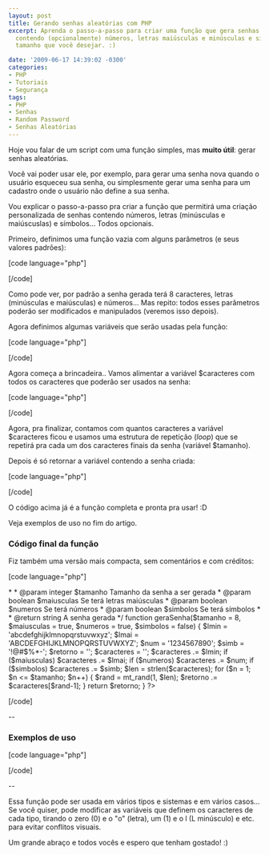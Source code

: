 ```yaml
---
layout: post
title: Gerando senhas aleatórias com PHP
excerpt: Aprenda o passo-a-passo para criar uma função que gera senhas aleatórias
  contendo (opcionalmente) números, letras maiúsculas e minúsculas e simbolos... Do
  tamanho que você desejar. :)

date: '2009-06-17 14:39:02 -0300'
categories:
- PHP
- Tutoriais
- Segurança
tags:
- PHP
- Senhas
- Random Password
- Senhas Aleatórias
---
```

Hoje vou falar de um script com uma função simples, mas <strong>muito útil</strong>: gerar senhas aleatórias.

Você vai poder usar ele, por exemplo, para gerar uma senha nova quando o usuário esqueceu sua senha, ou simplesmente gerar uma senha para um cadastro onde o usuário não define a sua senha.

Vou explicar o passo-a-passo pra criar a função que permitirá uma criação personalizada de senhas contendo números, letras (minúsculas e maiúscuslas) e símbolos... Todos opcionais.

Primeiro, definimos uma função vazia com alguns parâmetros (e seus valores padrões):


[code language="php"]
<?php

function geraSenha($tamanho = 8, $maiusculas = true, $numeros = true, $simbolos = false)
{

}

?>
[/code]

Como pode ver, por padrão a senha gerada terá 8 caracteres, letras (minúsculas e maiúsculas) e números... Mas repito: todos esses parâmetros poderão ser modificados e manipulados (veremos isso depois).

Agora definimos algumas variáveis que serão usadas pela função:


[code language="php"]
<?php

function geraSenha($tamanho = 8, $maiusculas = true, $numeros = true, $simbolos = false)
{
// Caracteres de cada tipo
$lmin = 'abcdefghijklmnopqrstuvwxyz';
$lmai = 'ABCDEFGHIJKLMNOPQRSTUVWXYZ';
$num = '1234567890';
$simb = '!@#$%*-';

// Variaveis internas
$retorno = '';
$caracteres = '';
}

?>
[/code]

Agora começa a brincadeira.. Vamos alimentar a variável $caracteres com todos os caracteres que poderão ser usados na senha:


[code language="php"]
<?php

function geraSenha($tamanho = 8, $maiusculas = true, $numeros = true, $simbolos = false)
{
// Caracteres de cada tipo
$lmin = 'abcdefghijklmnopqrstuvwxyz';
$lmai = 'ABCDEFGHIJKLMNOPQRSTUVWXYZ';
$num = '1234567890';
$simb = '!@#$%*-';

// Variáveis internas
$retorno = '';
$caracteres = '';

// Agrupamos todos os caracteres que poderão ser utilizados
$caracteres .= $lmin;
if ($maiusculas) $caracteres .= $lmai;
if ($numeros) $caracteres .= $num;
if ($simbolos) $caracteres .= $simb;
}

?>
[/code]

Agora, pra finalizar, contamos com quantos caracteres a variável $caracteres ficou e usamos uma estrutura de repetição (<em>loop</em>) que se repetirá pra cada um dos caracteres finais da senha (variável $tamanho).

Depois é só retornar a variável contendo a senha criada:


[code language="php"]
<?php

function geraSenha($tamanho = 8, $maiusculas = true, $numeros = true, $simbolos = false)
{
// Caracteres de cada tipo
$lmin = 'abcdefghijklmnopqrstuvwxyz';
$lmai = 'ABCDEFGHIJKLMNOPQRSTUVWXYZ';
$num = '1234567890';
$simb = '!@#$%*-';

// Variáveis internas
$retorno = '';
$caracteres = '';

// Agrupamos todos os caracteres que poderão ser utilizados
$caracteres .= $lmin;
if ($maiusculas) $caracteres .= $lmai;
if ($numeros) $caracteres .= $num;
if ($simbolos) $caracteres .= $simb;

// Calculamos o total de caracteres possíveis
$len = strlen($caracteres);

for ($n = 1; $n <= $tamanho; $n++) {
// Criamos um número aleatório de 1 até $len para pegar um dos caracteres
$rand = mt_rand(1, $len);
// Concatenamos um dos caracteres na variável $retorno
$retorno .= $caracteres[$rand-1];
}

return $retorno;
}

?>
[/code]

O código acima já é a função completa e pronta pra usar! :D

Veja exemplos de uso no fim do artigo.

<h3>Código final da função</h3>
Fiz também uma versão mais compacta, sem comentários e com créditos:


[code language="php"]
<?php

/**
* Função para gerar senhas aleatórias
*
* @author    Thiago Belem <contato@thiagobelem.net>
*
* @param integer $tamanho Tamanho da senha a ser gerada
* @param boolean $maiusculas Se terá letras maiúsculas
* @param boolean $numeros Se terá números
* @param boolean $simbolos Se terá símbolos
*
* @return string A senha gerada
*/
function geraSenha($tamanho = 8, $maiusculas = true, $numeros = true, $simbolos = false)
{
$lmin = 'abcdefghijklmnopqrstuvwxyz';
$lmai = 'ABCDEFGHIJKLMNOPQRSTUVWXYZ';
$num = '1234567890';
$simb = '!@#$%*-';
$retorno = '';
$caracteres = '';

$caracteres .= $lmin;
if ($maiusculas) $caracteres .= $lmai;
if ($numeros) $caracteres .= $num;
if ($simbolos) $caracteres .= $simb;

$len = strlen($caracteres);
for ($n = 1; $n <= $tamanho; $n++) {
$rand = mt_rand(1, $len);
$retorno .= $caracteres[$rand-1];
}
return $retorno;
}

?>
[/code]

--

<h3>Exemplos de uso</h3>

[code language="php"]
<?php
// Gera uma senha com 10 carecteres: letras (min e mai), números
$senha = geraSenha(10);
// gfUgF3e5m7

// Gera uma senha com 9 carecteres: letras (min e mai)
$senha = geraSenha(9, true, false);
// BJnCYupsN

// Gera uma senha com 6 carecteres: letras minúsculas e números
$senha = geraSenha(6, false, true);
// sowz0g

// Gera uma senha com 15 carecteres de números, letras e símbolos
$senha = geraSenha(15, true, true, true);
// fnwX@dGO7P0!iWM
?>
[/code]

--

Essa função pode ser usada em vários tipos e sistemas e em vários casos... Se você quiser, pode modificar as variáveis que definem os caracteres de cada tipo, tirando o zero (0) e o "o" (letra), um (1) e o l (L minúsculo) e etc. para evitar conflitos visuais.

Um grande abraço e todos vocês e espero que tenham gostado! :)

